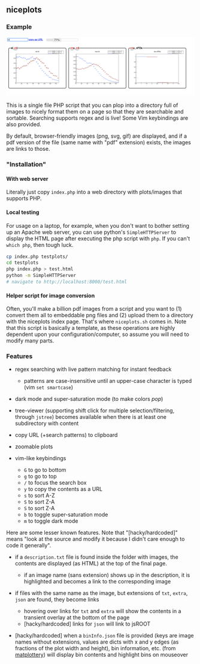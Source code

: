 ## niceplots

### Example

![example](example.png)


This is a single file PHP script that you can plop into a directory full of images to nicely
format them on a page so that they are searchable and sortable. Searching supports regex and is
live! Some Vim keybindings are also provided.

By default, browser-friendly images (png, svg, gif) are displayed, and if a pdf version of the file
(same name with "pdf" extension) exists, the images are links to those.

### "Installation"

#### With web server 

Literally just copy `index.php` into a web directory with plots/images that supports PHP.

#### Local testing

For usage on a laptop, for example, when you don't want to bother setting up an Apache
web server, you can use python's `SimpleHTTPServer` to display the HTML page
after executing the php script with `php`. If you can't `which php`, then tough luck.

```bash
cp index.php testplots/
cd testplots
php index.php > test.html
python -m SimpleHTTPServer
# navigate to http://localhost:8000/test.html
```

#### Helper script for image conversion

Often, you'll make a billion pdf images from a script and you want to (1)
convert them all to embeddable png files and (2) upload them to a directory
with the niceplots index page.  That's where `niceplots.sh` comes in. Note that
this script is basically a template, as these operations are highly dependent
upon your configuration/computer, so assume you will need to modify many parts.

### Features

* regex searching with live pattern matching for instant feedback
  * patterns are case-insensitive until an upper-case character is typed (vim `set smartcase`)

* dark mode and super-saturation mode (to make colors _pop_)

* tree-viewer (supporting shift click for multiple selection/filtering, through `jstree`) becomes
available when there is at least one subdirectory with content

* copy URL (+search patterns) to clipboard

* zoomable plots

* vim-like keybindings 
  * `G` to go to bottom
  * `g` to go to top
  * `/` to focus the search box
  * `y` to copy the contents as a URL
  * `s` to sort A-Z
  * `S` to sort Z-A
  * `S` to sort Z-A
  * `b` to toggle super-saturation mode
  * `m` to toggle dark mode

Here are some lesser known features. Note that "[hacky/hardcoded]" means "look at the source and modify it
because I didn't care enough to code it generally".

* if a `description.txt` file is found inside the folder with images, the contents are displayed (as HTML)
at the top of the final page.
  * if an image name (sans extension) shows up in the description, it is highlighted and becomes a link to the corresponding image

* if files with the same name as the image, but extensions of `txt`, `extra`, `json` are found, they become links
  * hovering over links for `txt` and `extra` will show the contents in a transient overlay at the bottom of the page
  * [hacky/hardcoded] links for `json` will link to jsROOT

* [hacky/hardcoded] when a `binInfo.json` file is provided (keys are image names without extensions, values are dicts with x and y edges
(as fractions of the plot width and height), bin information, etc. (from [matplottery](https://github.com/aminnj/matplottery/tree/master/matplottery)) will display bin contents and highlight bins on mouseover
